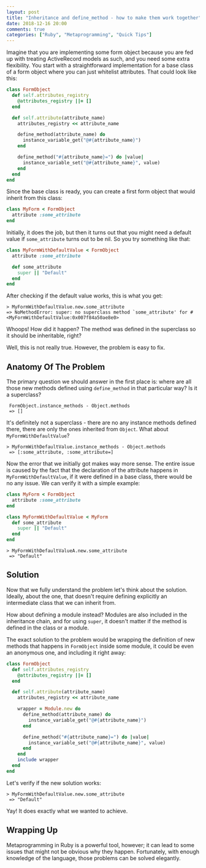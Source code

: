 ```yaml
---
layout: post
title: "Inheritance and define_method - how to make them work together"
date: 2018-12-16 20:00
comments: true
categories: ["Ruby", "Metaprogramming", "Quick Tips"]
---
```


Imagine that you are implementing some form object because you are fed up with treating ActiveRecord models as such, and you need some extra flexibility. You start with a straightforward implementation for a base class of a form object where you can just whitelist attributes. That could look like this:

``` rb
class FormObject
  def self.attributes_registry
    @attributes_registry ||= []
  end

  def self.attribute(attribute_name)
    attributes_registry << attribute_name

    define_method(attribute_name) do
      instance_variable_get("@#{attribute_name}")
    end

    define_method("#{attribute_name}=") do |value|
      instance_variable_set("@#{attribute_name}", value)
    end
  end
end
```

Since the base class is ready, you can create a first form object that would inherit from this class:

``` rb
class MyForm < FormObject
  attribute :some_attribute
end
```

Initially, it does the job, but then it turns out that you might need a default value if `some_attribute` turns out to be nil. So you try something like that:

``` rb
class MyFormWithDefaultValue < FormObject
  attribute :some_attribute

  def some_attribute
    super || "Default"
  end
end
```

After checking if the default value works, this is what you get:

```
> MyFormWithDefaultValue.new.some_attribute
=> NoMethodError: super: no superclass method `some_attribute' for #<MyFormWithDefaultValue:0x007f84a50ae8e0>
```

Whoops! How did it happen? The method was defined in the superclass so it should be inheritable, right?

Well, this is not really true. However, the problem is easy to fix.

<!--more-->

## Anatomy Of The Problem

The primary question we should answer in the first place is: where are all those new methods defined using `define_method` in that particular way? Is it a superclass?

```
 FormObject.instance_methods - Object.methods
 => []
```

It's definitely not a superclass - there are no any instance methods defined there, there are only the ones inherited from `Object`. What about `MyFormWithDefaultValue`?

```
> MyFormWithDefaultValue.instance_methods - Object.methods
 => [:some_attribute, :some_attribute=]
```

Now the error that we initially got makes way more sense. The entire issue is caused by the fact that the declaration of the attribute happens in `MyFormWithDefaultValue`, if it were defined in a base class, there would be no any issue. We can verify it with a simple example:

``` rb
class MyForm < FormObject
  attribute :some_attribute
end

class MyFormWithDefaultValue < MyForm
  def some_attribute
    super || "Default"
  end
end
```

```
> MyFormWithDefaultValueA.new.some_attribute
 => "Default"
```


## Solution

Now that we fully understand the problem let's think about the solution. Ideally, about the one, that doesn't require defining explicitly an intermediate class that we can inherit from.

How about defining a module instead? Modules are also included in the inheritance chain, and for using `super`, it doesn't matter if the method is defined in the class or a module.

The exact solution to the problem would be wrapping the definition of new methods that happens in `FormObject` inside some module, it could be even an anonymous one, and including it right away:

``` rb
class FormObject
  def self.attributes_registry
    @attributes_registry ||= []
  end

  def self.attribute(attribute_name)
    attributes_registry << attribute_name

    wrapper = Module.new do
      define_method(attribute_name) do
        instance_variable_get("@#{attribute_name}")
      end

      define_method("#{attribute_name}=") do |value|
        instance_variable_set("@#{attribute_name}", value)
      end
    end
    include wrapper
  end
end
```


Let's verify if the new solution works:

```
> MyFormWithDefaultValue.new.some_attribute
 => "Default"

```

Yay! It does exactly what we wanted to achieve.

## Wrapping Up

Metaprogramming in Ruby is a powerful tool, however; it can lead to some issues that might not be obvious why they happen. Fortunately, with enough knowledge of the language, those problems can be solved elegantly.
